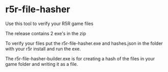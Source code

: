 # r5r-file-hasher

Use this tool to verify your R5R game files

The release contains 2 exe's in the zip

To verify your files put the r5r-file-hasher.exe and hashes.json in the folder with your r5r install and run the exe.

The r5r-file-hasher-builder.exe is for creating a hash of the files in your game folder and writing it as a file.
